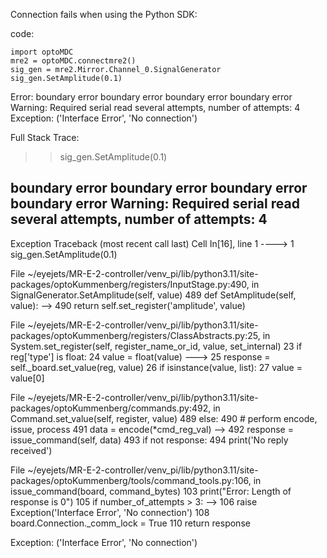 Connection fails when using the Python SDK:

code:
```
import optoMDC
mre2 = optoMDC.connectmre2()
sig_gen = mre2.Mirror.Channel_0.SignalGenerator
sig_gen.SetAmplitude(0.1)
```

Error:
boundary error
boundary error
boundary error
boundary error
Warning: Required serial read several attempts, number of attempts: 4
Exception: ('Interface Error', 'No connection')

Full Stack Trace:
>> sig_gen.SetAmplitude(0.1)

>>>

boundary error
boundary error
boundary error
boundary error
Warning: Required serial read several attempts, number of attempts: 4
---------------------------------------------------------------------------
Exception                                 Traceback (most recent call last)
Cell In[16], line 1
----> 1 sig_gen.SetAmplitude(0.1)

File ~/eyejets/MR-E-2-controller/venv_pi/lib/python3.11/site-packages/optoKummenberg/registers/InputStage.py:490, in SignalGenerator.SetAmplitude(self, value)
    489 def SetAmplitude(self, value):
--> 490     return self.set_register('amplitude', value)

File ~/eyejets/MR-E-2-controller/venv_pi/lib/python3.11/site-packages/optoKummenberg/registers/ClassAbstracts.py:25, in System.set_register(self, register_name_or_id, value, set_internal)
     23 if reg['type'] is float:
     24     value = float(value)
---> 25 response = self._board.set_value(reg, value)
     26 if isinstance(value, list):
     27     value = value[0]

File ~/eyejets/MR-E-2-controller/venv_pi/lib/python3.11/site-packages/optoKummenberg/commands.py:492, in Command.set_value(self, register, value)
    489 else:
    490     # perform encode, issue, process
    491     data = encode(*cmd_reg_val)
--> 492     response = issue_command(self, data)
    493     if not response:
    494         print('No reply received')

File ~/eyejets/MR-E-2-controller/venv_pi/lib/python3.11/site-packages/optoKummenberg/tools/command_tools.py:106, in issue_command(board, command_bytes)
    103     print("Error: Length of response is 0")
    105 if number_of_attempts > 3:
--> 106     raise Exception('Interface Error', 'No connection')
    108 board.Connection._comm_lock = True
    110 return response

Exception: ('Interface Error', 'No connection')
